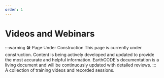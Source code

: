 ```yaml
---
order: 1
---
```

# Videos and Webinars
:::warning 🛠️ Page Under Construction
This page is currently under construction. Content is being actively developed and updated to provide the most accurate and helpful information.
EarthCODE's documentation is a living document and will be continuously updated with detailed reviews.
:::
A collection of training videos and recorded sessions.
